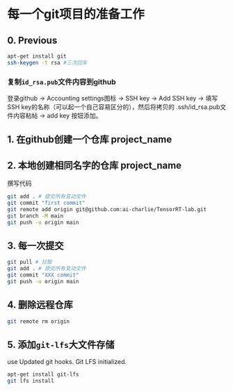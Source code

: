 # 每一个git项目的准备工作
## 0. Previous
```bash
apt-get install git
ssh-keygen -t rsa #三次回车

```
### 复制`id_rsa.pub`文件内容到github
登录github -> Accounting settings图标 -> SSH key -> Add SSH key -> 填写SSH key的名称（可以起一个自己容易区分的），然后将拷贝的 .ssh/id\_rsa.pub文件内容粘帖 -> add key 按钮添加。

## 1. 在github创建一个仓库 project_name

## 2. 本地创建相同名字的仓库 project_name
撰写代码
```bash
git add . # 提交所有变动文件
git commit "first commit"
git remote add origin git@github.com:ai-charlie/TensorRT-lab.git
git branch -M main
git push -u origin main
```

## 3. 每一次提交
```bash
git pull # 拉取
git add . # 提交所有变动文件
git commit "XXX commit"
git push -u origin main
```

## 4. 删除远程仓库
```bash
git remote rm origin
```

## 5. 添加`git-lfs`大文件存储
use Updated git hooks.
Git LFS initialized.
```bash
apt-get install git-lfs
git lfs install
```